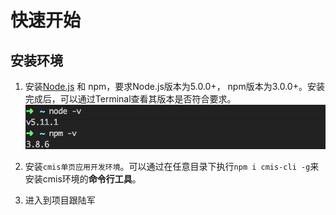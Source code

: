 # 快速开始

## 安装环境
1. 安装[Node.js](https://nodejs.org/) 和 npm，要求Node.js版本为5.0.0+， npm版本为3.0.0+。安装完成后，可以通过Terminal查看其版本是否符合要求。
  ![Node.js环境](6885F224-FC6C-4EEA-A7F8-A10D9BA3FA5B.png)

2. 安装```cmis单页应用开发环境```。可以通过在任意目录下执行```npm i cmis-cli -g```来安装cmis环境的**命令行工具**。

3. 进入到项目跟陆军